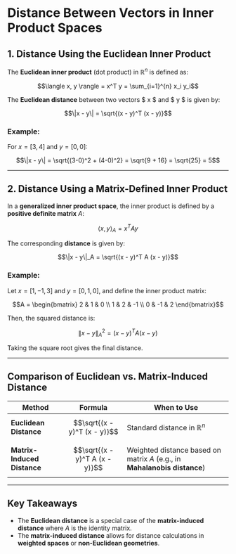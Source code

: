 # Distance Between Vectors in Inner Product Spaces

## 1. Distance Using the Euclidean Inner Product
The **Euclidean inner product** (dot product) in $\mathbb{R}^n$ is defined as:

$$\langle x, y \rangle = x^T y = \sum_{i=1}^{n} x_i y_i$$

The **Euclidean distance** between two vectors $ x $ and $ y $ is given by:

$$\|x - y\| = \sqrt{(x - y)^T (x - y)}$$

### Example:
For $x = [3, 4]$ and $y = [0, 0]$:

$$\|x - y\| = \sqrt{(3-0)^2 + (4-0)^2} = \sqrt{9 + 16} = \sqrt{25} = 5$$

---

## 2. Distance Using a Matrix-Defined Inner Product
In a **generalized inner product space**, the inner product is defined by a **positive definite matrix** $A$:

$$\langle x, y \rangle_A = x^T A y$$

The corresponding **distance** is given by:

$$\|x - y\|_A = \sqrt{(x - y)^T A (x - y)}$$

### Example:
Let $x = [1, -1, 3]$ and $y = [0, 1, 0]$, and define the inner product matrix:

$$A =
\begin{bmatrix}
2 & 1 & 0 \\
1 & 2 & -1 \\
0 & -1 & 2
\end{bmatrix}$$

Then, the squared distance is:

$$\|x - y\|_A^2 = (x - y)^T A (x - y)$$

Taking the square root gives the final distance.

---

## Comparison of Euclidean vs. Matrix-Induced Distance
| Method                      | Formula                        | When to Use                                                               |
| --------------------------- | ------------------------------ | ------------------------------------------------------------------------- |
| **Euclidean Distance**      | $$\sqrt{(x - y)^T (x - y)}$$   | Standard distance in $\mathbb{R}^n$                                       |
| **Matrix-Induced Distance** | $$\sqrt{(x - y)^T A (x - y)}$$ | Weighted distance based on matrix $A$ (e.g., in **Mahalanobis distance**) |

---

## Key Takeaways
- The **Euclidean distance** is a special case of the **matrix-induced distance** where $A$ is the identity matrix.
- The **matrix-induced distance** allows for distance calculations in **weighted spaces** or **non-Euclidean geometries**.
